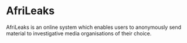 AfriLeaks
=========

AfriLeaks is an online system which enables users to anonymously send material to investigative media organisations of their choice.
